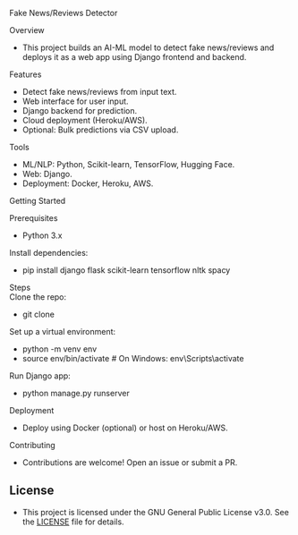 Fake News/Reviews Detector

Overview
- This project builds an AI-ML model to detect fake news/reviews and deploys it as a web app using Django frontend and backend.
    
Features
- Detect fake news/reviews from input text.
- Web interface for user input.
- Django backend for prediction.
- Cloud deployment (Heroku/AWS).
- Optional: Bulk predictions via CSV upload.
    
Tools
- ML/NLP: Python, Scikit-learn, TensorFlow, Hugging Face.
- Web: Django.
- Deployment: Docker, Heroku, AWS.
    
Getting Started
    
Prerequisites   
- Python 3.x
    
Install dependencies:   
- pip install django flask scikit-learn tensorflow nltk spacy   
    
Steps    
Clone the repo:    
- git clone <repository-url>    
    
Set up a virtual environment:    
- python -m venv env    
- source env/bin/activate  # On Windows: env\Scripts\activate    
      

Run Django app:    
- python manage.py runserver    
    
Deployment    
- Deploy using Docker (optional) or host on Heroku/AWS.    

Contributing    
- Contributions are welcome! Open an issue or submit a PR.

## License
- This project is licensed under the GNU General Public License v3.0. See the [LICENSE](LICENSE) file for details.

    
